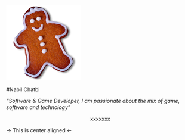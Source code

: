 ![](img/gingerbread.png)

#Nabil Chatbi

*“Software & Game Developer, I am passionate about the mix of game, software and technology”*

<p style="text-align: center;"> xxxxxxx </p>


-> This is center aligned <-